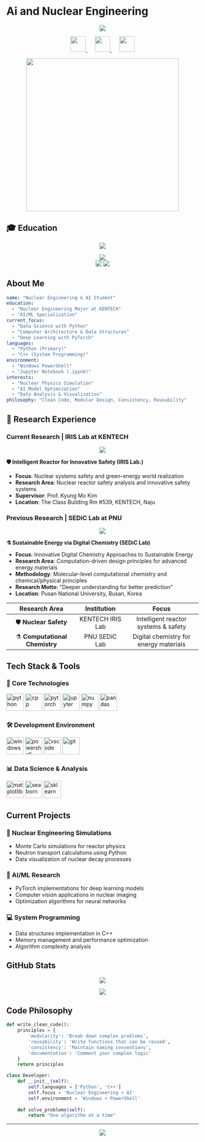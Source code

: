 # Ai and Nuclear Engineering 

<p align="center">
  <img src="https://capsule-render.vercel.app/api?text=Hello%20World!⚛️&animation=fadeIn&type=waving&color=gradient&height=100"/>
</p>

<p align="center">
  <a href="https://linkedin.com/in/yourprofile">
    <img height="40" src="https://cdn.jsdelivr.net/gh/devicons/devicon/icons/linkedin/linkedin-original.svg"/>
  </a>
  &nbsp;&nbsp;&nbsp;&nbsp;
  <a href="mailto://chanyoung3351@kentech.ac.kr">
    <img height="40" src="https://img.icons8.com/fluency/48/000000/gmail-new.png"/>
  </a>
  &nbsp;&nbsp;&nbsp;&nbsp;
  <a href="https://github.com/chanyoung-ken">
    <img height="40" src="https://cdn.jsdelivr.net/gh/devicons/devicon/icons/github/github-original.svg"/>
  </a>
</p>

<p align="center">
  <img src="https://media.giphy.com/media/L1R1tvI9svkIWwpVYr/giphy.gif" width="400"/>
</p>

## 🎓 Education

<div align="center">

<img src="https://capsule-render.vercel.app/api?type=rounded&color=0:1e3a8a,100:3b82f6&height=150&section=header&text=KENTECH&fontSize=50&fontColor=ffffff&animation=fadeIn&desc=Korea%20Institute%20of%20Energy%20Technology&descAlignY=75&descAlign=50"/>

</div>

<p align="center">
  <img src="https://img.shields.io/badge/🏛️_KENTECH-Nuclear_Engineering-1e3a8a?style=for-the-badge&logoColor=white"/>
  <br/>
  <img src="https://img.shields.io/badge/📍_Location-Naju,_Jeonnam,_Korea-3b82f6?style=flat-square"/>
  <img src="https://img.shields.io/badge/🎯_Major-Nuclear_Engineering_+_AI/ML-06b6d4?style=flat-square"/>
</p>

## About Me

```yaml
name: "Nuclear Engineering & AI Student"
education: 
  - "Nuclear Engineering Major at KENTECH"
  - "AI/ML Specialization"
current_focus:
  - "Data Science with Python"
  - "Computer Architecture & Data Structures"
  - "Deep Learning with PyTorch"
languages:
  - "Python (Primary)"
  - "C++ (System Programming)"
environment:
  - "Windows PowerShell"
  - "Jupyter Notebook (.ipynb)"
interests:
  - "Nuclear Physics Simulation"
  - "AI Model Optimization"
  - "Data Analysis & Visualization"
philosophy: "Clean Code, Modular Design, Consistency, Reusability"
```

## 🔬 Research Experience

### Current Research | IRIS Lab at KENTECH
<p align="center">
  <a href="https://sites.google.com/kentech.ac.kr/nis/">
    <img src="https://img.shields.io/badge/IRIS_Lab-Nuclear_Safety-blue?style=for-the-badge&logo=atom&logoColor=white"/>
  </a>
</p>

**🛡️ Intelligent Reactor for Innovative Safety (IRIS Lab.)**
- **Focus**: Nuclear systems safety and green-energy world realization
- **Research Area**: Nuclear reactor safety analysis and innovative safety systems
- **Supervisor**: Prof. Kyung Mo Kim
- **Location**: The Class Building Rm #539, KENTECH, Naju

### Previous Research | SEDiC Lab at PNU
<p align="center">
  <a href="https://sites.google.com/view/kimgroupchem">
    <img src="https://img.shields.io/badge/SEDiC_Lab-Computational_Chemistry-green?style=for-the-badge&logo=flask&logoColor=white"/>
  </a>
</p>

**⚗️ Sustainable Energy via Digital Chemistry (SEDiC Lab)**
- **Focus**: Innovative Digital Chemistry Approaches to Sustainable Energy
- **Research Area**: Computation-driven design principles for advanced energy materials
- **Methodology**: Molecular-level computational chemistry and chemical/physical principles
- **Research Motto**: "Deeper understanding for better prediction"
- **Location**: Pusan National University, Busan, Korea

<div align="center">

| Research Area | Institution | Focus |
|:---:|:---:|:---:|
| 🛡️ **Nuclear Safety** | KENTECH IRIS Lab | Intelligent reactor systems & safety |
| ⚗️ **Computational Chemistry** | PNU SEDiC Lab | Digital chemistry for energy materials |

</div>

## Tech Stack & Tools

<h3>🔬 Core Technologies</h3>
<p align="left">
<img src="https://cdn.jsdelivr.net/gh/devicons/devicon/icons/python/python-original.svg" alt="python" width="45" height="45"/>
<img src="https://cdn.jsdelivr.net/gh/devicons/devicon/icons/cplusplus/cplusplus-original.svg" alt="cpp" width="45" height="45"/>
<img src="https://cdn.jsdelivr.net/gh/devicons/devicon/icons/pytorch/pytorch-original.svg" alt="pytorch" width="45" height="45"/>
<img src="https://cdn.jsdelivr.net/gh/devicons/devicon/icons/jupyter/jupyter-original.svg" alt="jupyter" width="45" height="45"/>
<img src="https://cdn.jsdelivr.net/gh/devicons/devicon/icons/numpy/numpy-original.svg" alt="numpy" width="45" height="45"/>
<img src="https://cdn.jsdelivr.net/gh/devicons/devicon/icons/pandas/pandas-original.svg" alt="pandas" width="45" height="45"/>
</p>

<h3>🛠️ Development Environment</h3>
<p align="left">
<img src="https://cdn.jsdelivr.net/gh/devicons/devicon/icons/windows8/windows8-original.svg" alt="windows" width="45" height="45"/>
<img src="https://img.icons8.com/fluency/48/000000/powershell.png" alt="powershell" width="45" height="45"/>
<img src="https://cdn.jsdelivr.net/gh/devicons/devicon/icons/vscode/vscode-original.svg" alt="vscode" width="45" height="45"/>
<img src="https://cdn.jsdelivr.net/gh/devicons/devicon/icons/git/git-original.svg" alt="git" width="45" height="45"/>
</p>

<h3>📊 Data Science & Analysis</h3>
<p align="left">
<img src="https://cdn.jsdelivr.net/gh/devicons/devicon/icons/matplotlib/matplotlib-original.svg" alt="matplotlib" width="45" height="45"/>
<img src="https://seaborn.pydata.org/_images/logo-mark-lightbg.svg" alt="seaborn" width="45" height="45"/>
<img src="https://upload.wikimedia.org/wikipedia/commons/0/05/Scikit_learn_logo_small.svg" alt="sklearn" width="45" height="45"/>
</p>

## Current Projects

### 🔬 Nuclear Engineering Simulations
- Monte Carlo simulations for reactor physics
- Neutron transport calculations using Python
- Data visualization of nuclear decay processes

### 🤖 AI/ML Research
- PyTorch implementations for deep learning models
- Computer vision applications in nuclear imaging
- Optimization algorithms for neural networks

### 💻 System Programming
- Data structures implementation in C++
- Memory management and performance optimization
- Algorithm complexity analysis

## GitHub Stats

<p align="center">
  <img src="https://github-readme-stats.vercel.app/api?username=chanyoung-ken&show_icons=true&theme=radical&count_private=true"/>
</p>

<p align="center">
  <img src="https://github-readme-stats.vercel.app/api/top-langs/?username=chanyoung-ken&layout=compact&theme=radical"/>
</p>

## Code Philosophy

```python
def write_clean_code():
    principles = {
        'modularity': 'Break down complex problems',
        'reusability': 'Write functions that can be reused',
        'consistency': 'Maintain naming conventions',
        'documentation': 'Comment your complex logic'
    }
    return principles

class Developer:
    def __init__(self):
        self.languages = ['Python', 'C++']
        self.focus = 'Nuclear Engineering + AI'
        self.environment = 'Windows + PowerShell'
        
    def solve_problems(self):
        return "One algorithm at a time"
```

---

<p align="center">
  <img src="https://capsule-render.vercel.app/api?type=waving&color=gradient&height=100&section=footer"/>
</p>
